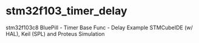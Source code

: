 # stm32f103_timer_delay
stm32f103c8 BluePill - Timer Base Func - Delay Example STMCubeIDE (w/ HAL), Keil (SPL) and Proteus Simulation
